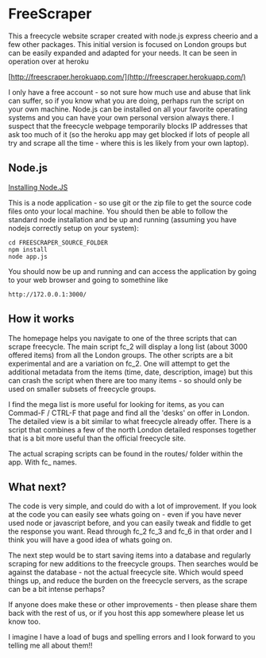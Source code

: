 # FreeScraper

This a freecycle website scraper created with node.js express cheerio and a few other packages.
This initial version is focused on London groups but can be easily expanded and adapted for your needs. It can be seen in operation over at heroku

[http://freescraper.herokuapp.com/](http://freescraper.herokuapp.com/)

I only have a free account - so not sure how much use and abuse that link can suffer, so if you know what you are doing, perhaps run the script on your own machine. Node.js can be installed on all your favorite operating systems and you can have your own personal version always there. I suspect that the freecycle webpage temporarily blocks IP addresses that ask too much of it (so the heroku app may get blocked if lots of people all try and scrape all the time - where this is les likely from your own laptop).


## Node.js
[Installing Node.JS](https://nodejs.org/en/download/)

This is a node application - so use git or the zip file to get the source code files onto your local machine. You should then be able to follow the standard node installation and be up and running (assuming you have nodejs correctly setup on your system):

```
cd FREESCRAPER_SOURCE_FOLDER
npm install
node app.js
```

You should now be up and running and can access the application by going to your web browser and going to somethine like
```
http://172.0.0.1:3000/
```

## How it works

The homepage helps you navigate to one of the three scripts that can scrape freecycle. The main script fc_2 will display a long list (about 3000 offered items) from all the London groups. The other scripts are a bit experimental and are a variation on fc_2. One will attempt to get the additional metadata from the items (time, date, description, image) but this can crash the script when there are too many items - so should only be used on smaller subsets of freecycle groups.

I find the mega list is more useful for looking for items, as you can Commad-F / CTRL-F that page and find all the 'desks' on offer in London. The detailed view is a bit similar to what freecycle already offer. There is a script that combines a few of the north London detailed responses together that is a bit more useful than the official freecycle site.

The actual scraping scripts can be found in the routes/ folder within the app. With fc_ names. 

## What next?

The code is very simple, and could do with a lot of improvement. If you look at the code you can easily see whats going on - even if you have never used node or javascript before, and you can easily tweak and fiddle to get the response you want. Read through fc_2 fc_3 and fc_6 in that order and I think you will have a good idea of whats going on.

The next step would be to start saving items into a database and regularly scraping for new additions to the freecycle groups. Then searches would be against the database - not the actual freecycle site. Which would speed things up, and reduce the burden on the freecycle servers, as the scrape can be a bit intense perhaps?

If anyone does make these or other improvements - then please share them back with the rest of us, or if you host this app somewhere please let us know too.

I imagine I have a load of bugs and spelling errors and I look forward to you telling me all about them!!
